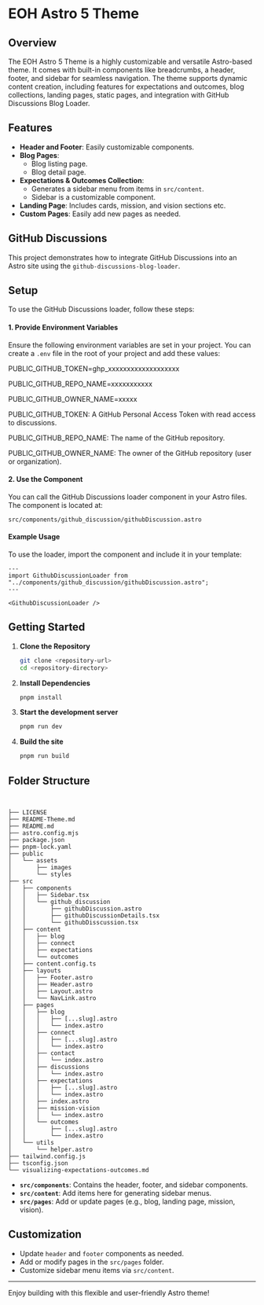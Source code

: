# EOH Astro 5 Theme  

## Overview  
The EOH Astro 5 Theme is a highly customizable and versatile Astro-based theme. It comes with built-in components like breadcrumbs, a header, footer, and sidebar for seamless navigation. The theme supports dynamic content creation, including features for expectations and outcomes, blog collections, landing pages, static pages, and integration with GitHub Discussions Blog Loader. 

## Features  
- **Header and Footer**: Easily customizable components.  
- **Blog Pages**:  
  - Blog listing page.  
  - Blog detail page.  
- **Expectations & Outcomes Collection**:  
  - Generates a sidebar menu from items in `src/content`.  
  - Sidebar is a customizable component.  
- **Landing Page**: Includes cards, mission, and vision sections etc.  
- **Custom Pages**: Easily add new pages as needed.  


## GitHub Discussions 

This project demonstrates how to integrate GitHub Discussions into an Astro site using the `github-discussions-blog-loader`.

## Setup

To use the GitHub Discussions loader, follow these steps:

#### 1. Provide Environment Variables

Ensure the following environment variables are set in your project. You can create a `.env` file in the root of your project and add these values:

PUBLIC_GITHUB_TOKEN=ghp_xxxxxxxxxxxxxxxxxxx

PUBLIC_GITHUB_REPO_NAME=xxxxxxxxxxx

PUBLIC_GITHUB_OWNER_NAME=xxxxx

PUBLIC_GITHUB_TOKEN: A GitHub Personal Access Token with read access to discussions.

PUBLIC_GITHUB_REPO_NAME: The name of the GitHub repository.

PUBLIC_GITHUB_OWNER_NAME: The owner of the GitHub repository (user or organization).

#### 2. Use the Component

You can call the GitHub Discussions loader component in your Astro files. The component is located at:

`src/components/github_discussion/githubDiscussion.astro`

#### Example Usage

To use the loader, import the component and include it in your template:

```astro
---
import GithubDiscussionLoader from "../components/github_discussion/githubDiscussion.astro";
---

<GithubDiscussionLoader />

```

## Getting Started  

1. **Clone the Repository**  
   ```bash
   git clone <repository-url>  
   cd <repository-directory>
   
2. **Install Dependencies**  
   ```bash
   pnpm install

3. **Start the development server**  
   ```bash
   pnpm run dev

4. **Build the site**  
   ```bash
   pnpm run build


## Folder Structure  

```text


├── LICENSE
├── README-Theme.md
├── README.md
├── astro.config.mjs
├── package.json
├── pnpm-lock.yaml
├── public
│   └── assets
│       ├── images
│       └── styles
├── src
│   ├── components
│   │   ├── Sidebar.tsx
│   │   └── github_discussion
│   │       ├── githubDiscussion.astro
│   │       ├── githubDiscussionDetails.tsx
│   │       └── githubDisscussion.tsx
│   ├── content
│   │   ├── blog
│   │   ├── connect
│   │   ├── expectations
│   │   └── outcomes
│   ├── content.config.ts
│   ├── layouts
│   │   ├── Footer.astro
│   │   ├── Header.astro
│   │   ├── Layout.astro
│   │   └── NavLink.astro
│   ├── pages
│   │   ├── blog
│   │   │   ├── [...slug].astro
│   │   │   └── index.astro
│   │   ├── connect
│   │   │   ├── [...slug].astro
│   │   │   └── index.astro
│   │   ├── contact
│   │   │   └── index.astro
│   │   ├── discussions
│   │   │   └── index.astro
│   │   ├── expectations
│   │   │   ├── [...slug].astro
│   │   │   └── index.astro
│   │   ├── index.astro
│   │   ├── mission-vision
│   │   │   └── index.astro
│   │   └── outcomes
│   │       ├── [...slug].astro
│   │       └── index.astro
│   └── utils
│       └── helper.astro
├── tailwind.config.js
├── tsconfig.json
└── visualizing-expectations-outcomes.md
```
- **`src/components`**: Contains the header, footer, and sidebar components.  
- **`src/content`**: Add items here for generating sidebar menus.  
- **`src/pages`**: Add or update pages (e.g., blog, landing page, mission, vision).  

## Customization  
- Update `header` and `footer` components as needed.  
- Add or modify pages in the `src/pages` folder.  
- Customize sidebar menu items via `src/content`.  

---

Enjoy building with this flexible and user-friendly Astro theme!  
